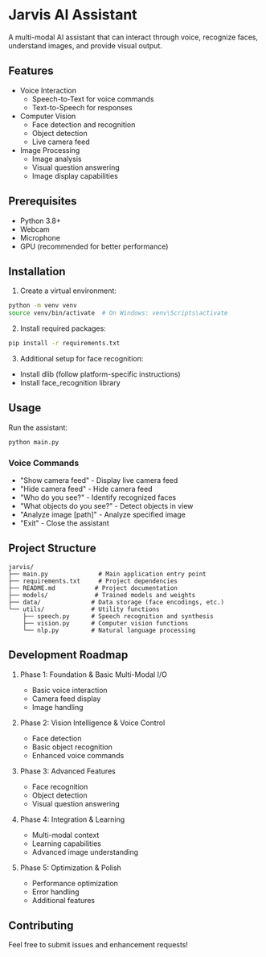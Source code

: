 # Jarvis AI Assistant

A multi-modal AI assistant that can interact through voice, recognize faces, understand images, and provide visual output.

## Features

- Voice Interaction
  - Speech-to-Text for voice commands
  - Text-to-Speech for responses
- Computer Vision
  - Face detection and recognition
  - Object detection
  - Live camera feed
- Image Processing
  - Image analysis
  - Visual question answering
  - Image display capabilities

## Prerequisites

- Python 3.8+
- Webcam
- Microphone
- GPU (recommended for better performance)

## Installation

1. Create a virtual environment:
```bash
python -m venv venv
source venv/bin/activate  # On Windows: venv\Scripts\activate
```

2. Install required packages:
```bash
pip install -r requirements.txt
```

3. Additional setup for face recognition:
- Install dlib (follow platform-specific instructions)
- Install face_recognition library

## Usage

Run the assistant:
```bash
python main.py
```

### Voice Commands

- "Show camera feed" - Display live camera feed
- "Hide camera feed" - Hide camera feed
- "Who do you see?" - Identify recognized faces
- "What objects do you see?" - Detect objects in view
- "Analyze image [path]" - Analyze specified image
- "Exit" - Close the assistant

## Project Structure

```
jarvis/
├── main.py              # Main application entry point
├── requirements.txt     # Project dependencies
├── README.md           # Project documentation
├── models/             # Trained models and weights
├── data/              # Data storage (face encodings, etc.)
└── utils/             # Utility functions
    ├── speech.py      # Speech recognition and synthesis
    ├── vision.py      # Computer vision functions
    └── nlp.py         # Natural language processing
```

## Development Roadmap

1. Phase 1: Foundation & Basic Multi-Modal I/O
   - Basic voice interaction
   - Camera feed display
   - Image handling

2. Phase 2: Vision Intelligence & Voice Control
   - Face detection
   - Basic object recognition
   - Enhanced voice commands

3. Phase 3: Advanced Features
   - Face recognition
   - Object detection
   - Visual question answering

4. Phase 4: Integration & Learning
   - Multi-modal context
   - Learning capabilities
   - Advanced image understanding

5. Phase 5: Optimization & Polish
   - Performance optimization
   - Error handling
   - Additional features

## Contributing

Feel free to submit issues and enhancement requests! 